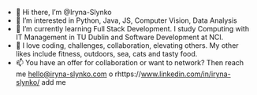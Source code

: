 - 👋 Hi there, I’m @Iryna-Slynko
- 👀 I’m interested in Python, Java, JS, Computer Vision, Data Analysis
- 🌱 I’m currently learning Full Stack Development. I study Computing with IT Management in TU Dublin and Software Development at NCI.
- 💞️ I love coding, challenges, collaboration, elevating others. My other likes include fitness, outdoors, sea, cats and tasty food.
- 📫 You have an offer for collaboration or want to network? Then reach me hello@iryna-slynko.com o rhttps://www.linkedin.com/in/iryna-slynko/ add me 

<!---
Iryna-Slynko/Iryna-Slynko is a ✨ special ✨ repository because its `README.md` (this file) appears on your GitHub profile.
You can click the Preview link to take a look at your changes.
--->
